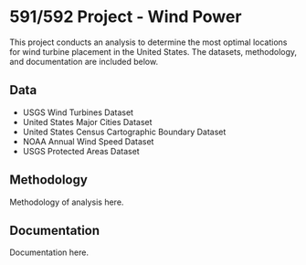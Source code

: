 # 591/592 Project - Wind Power

This project conducts an analysis to determine the most optimal locations for wind turbine placement in the United States. The datasets, methodology, and documentation are included below.

## Data
- USGS Wind Turbines Dataset
- United States Major Cities Dataset
- United States Census Cartographic Boundary Dataset
- NOAA Annual Wind Speed Dataset
- USGS Protected Areas Dataset

## Methodology
Methodology of analysis here.

## Documentation
Documentation here.
